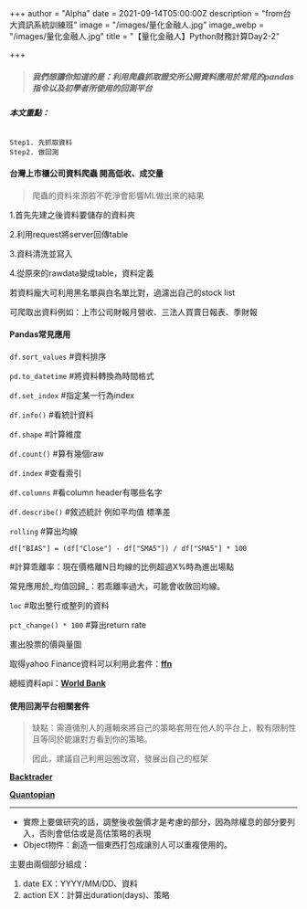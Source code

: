 +++
author = "Alpha"
date = 2021-09-14T05:00:00Z
description = "from台大資訊系統訓練班"
image = "/images/量化金融人.jpg"
image_webp = "/images/量化金融人.jpg"
title = "【量化金融人】Python財務計算Day2-2"

+++
> ##### **我們想讓你知道的是：利用爬蟲抓取證交所公開資料應用於常見的pandas指令以及初學者所使用的回測平台**

###### **本文重點：**

    Step1. 先抓取資料
    Step2. 做回測

#### 台灣上市櫃公司資料爬蟲 開高低收、成交量

> 爬蟲的資料來源若不乾淨會影響ML做出來的結果

1\.首先先建之後資料要儲存的資料夾

2\.利用request將server回傳table

3\.資料清洗並寫入

4\.從原來的rawdata變成table，資料定義

若資料龐大可利用黑名單與白名單比對，過濾出自己的stock list

可爬取出資料例如：上市公司財報月營收、三法人買賣日報表、季財報

#### Pandas常見應用

`df.sort_values`  #資料排序

`pd.to_datetime`  #將資料轉換為時間格式

`df.set_index`  #指定某一行為index

`df.info()`  #看統計資料

`df.shape`  #計算維度

`df.count()`  #算有幾個raw

`df.index`  #查看索引

`df.columns`  #看column header有哪些名字

`df.describe()`  #敘述統計 例如平均值 標準差

`rolling`  #算出均線

`df["BIAS"] = (df["Close"] - df["SMA5"]) / df["SMA5"] * 100`

\#計算乖離率：現在價格離N日均線的比例超過X%時為進出場點

常見應用於_均值回歸_：若乖離率過大，可能會收斂回均線。

`loc` #取出整行或整列的資料

`pct_change() * 100`  #算出return rate

畫出股票的價與量圖

取得yahoo Finance資料可以利用此套件：[**ffn**](https://pmorissette.github.io/ffn/ "ffn")

總經資料api：[**World Bank**](https://data.worldbank.org/indicator/NY.GDP.PCAP.KD.ZG "World Bank")

#### 使用回測平台相關套件

> 缺點：需遵循別人的邏輯來將自己的策略套用在他人的平台上，較有限制性且等同於能讓對方看到你的策略。
>
> 因此，建議自己利用迴圈改寫，發展出自己的框架

[**Backtrader**](https://www.backtrader.com/ "Backtrader")

[**Quantopian**](https://github.com/quantopian)

***

* 實際上要做研究的話，調整後收盤價才是考慮的部分，因為除權息的部分要列入，否則會低估或是高估策略的表現
* Object物件：創造一個東西打包成讓別人可以重複使用的。

主要由兩個部分組成：

1. date  EX：YYYY/MM/DD、資料
2. action EX：計算出duration(days)、策略